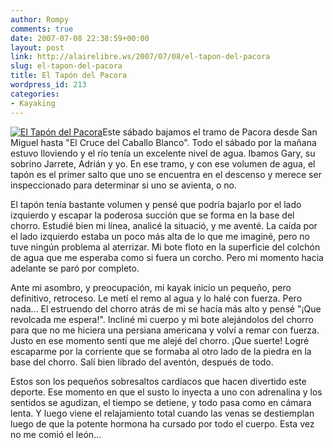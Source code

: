 ```yaml
---
author: Rompy
comments: true
date: 2007-07-08 22:38:59+00:00
layout: post
link: http://alairelibre.ws/2007/07/08/el-tapon-del-pacora
slug: el-tapon-del-pacora
title: El Tapón del Pacora
wordpress_id: 213
categories:
- Kayaking
---
```


[![El Tapón del Pacora](http://alairelibre.ws/wp-content/uploads/2007/07/pac-g014.jpg)](http://alairelibre.ws/wp-content/uploads/2007/07/pac-g014.jpg)Este sábado bajamos el tramo de Pacora desde San Miguel hasta "El Cruce del Caballo Blanco". Todo el sábado por la mañana estuvo lloviendo y el río tenía un excelente nivel de agua. Ibamos Gary, su sobrino Jarrete, Adrián y yo. En ese tramo, y con ese volumen de agua, el tapón es el primer salto que uno se encuentra en el descenso y merece ser inspeccionado para determinar si uno se avienta, o no.

El tapón tenía bastante volumen y pensé que podría bajarlo por el lado izquierdo y escapar la poderosa succión que se forma en la base del chorro. Estudié bien mi línea, analicé la situació, y me aventé. La caída por el lado izquierdo estaba un poco más alta de lo que me imaginé, pero no tuve ningún problema al aterrizar. Mi bote floto en la superficie del colchón de agua que me esperaba como si fuera un corcho. Pero mi momento hacia adelante se paró por completo.

Ante mi asombro, y preocupación, mi kayak inicio un pequeño, pero definitivo, retroceso. Le metí el remo al agua y lo halé con fuerza. Pero nada... El estruendo del chorro atrás de mi se hacía más alto y pensé "¡Que revolcada me espera!". Incliné mi cuerpo y mi bote alejándolos del chorro para que no me hiciera una persiana americana y volví a remar con fuerza. Justo en ese momento sentí que me alejé del chorro. ¡Que suerte! Logré escaparme por la corriente que se formaba al otro lado de la piedra en la base del chorro. Salí bien librado del aventón, después de todo.

Estos son los pequeños sobresaltos cardíacos que hacen divertido este deporte. Ese momento en que el susto lo inyecta a uno con adrenalina y los sentidos se agudizan, el tiempo se detiene, y todo pasa como en cámara lenta. Y luego viene el relajamiento total cuando las venas se destiemplan luego de que la potente hormona ha cursado por todo el cuerpo. Esta vez no me comió el león...
